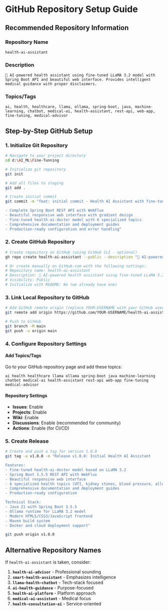 # GitHub Repository Setup Guide

## Recommended Repository Information

### Repository Name
```
health-ai-assistant
```

### Description
```
🏥 AI-powered health assistant using fine-tuned LLaMA 3.2 model with Spring Boot API and beautiful web interface. Provides intelligent medical guidance with proper disclaimers.
```

### Topics/Tags
```
ai, health, healthcare, llama, ollama, spring-boot, java, machine-learning, chatbot, medical-ai, health-assistant, rest-api, web-app, fine-tuning, medical-advisor
```

## Step-by-Step GitHub Setup

### 1. Initialize Git Repository
```bash
# Navigate to your project directory
cd d:\AI_ML\Fine-Tunning

# Initialize git repository
git init

# Add all files to staging
git add .

# Create initial commit
git commit -m "feat: initial commit - Health AI Assistant with fine-tuned LLaMA 3.2 model

- Complete Spring Boot REST API with WebFlux
- Beautiful responsive web interface with gradient design
- Fine-tuned health-ai-doctor model with 6 specialized topics
- Comprehensive documentation and deployment guides
- Production-ready configuration and error handling"
```

### 2. Create GitHub Repository
```bash
# Create repository on GitHub (using GitHub CLI - optional)
gh repo create health-ai-assistant --public --description "🏥 AI-powered health assistant using fine-tuned LLaMA 3.2 model with Spring Boot API and beautiful web interface"

# Or create manually on GitHub.com with the following settings:
# Repository name: health-ai-assistant
# Description: 🏥 AI-powered health assistant using fine-tuned LLaMA 3.2 model with Spring Boot API and beautiful web interface
# Visibility: Public
# Initialize with README: No (we already have one)
```

### 3. Link Local Repository to GitHub
```bash
# Add GitHub remote origin (replace YOUR-USERNAME with your GitHub username)
git remote add origin https://github.com/YOUR-USERNAME/health-ai-assistant.git

# Push to GitHub
git branch -M main
git push -u origin main
```

### 4. Configure Repository Settings

#### Add Topics/Tags
Go to your GitHub repository page and add these topics:
```
ai health healthcare llama ollama spring-boot java machine-learning chatbot medical-ai health-assistant rest-api web-app fine-tuning medical-advisor
```

#### Repository Settings
- **Issues**: Enable
- **Projects**: Enable  
- **Wiki**: Enable
- **Discussions**: Enable (recommended for community)
- **Actions**: Enable (for CI/CD)

### 5. Create Release
```bash
# Create and push a tag for version 1.0.0
git tag -a v1.0.0 -m "Release v1.0.0: Initial Health AI Assistant

Features:
- Fine-tuned health-ai-doctor model based on LLaMA 3.2
- Spring Boot 3.5.5 REST API with WebFlux
- Beautiful responsive web interface
- 6 specialized health topics (UTI, kidney stones, blood pressure, allergies, sleep, fever)
- Comprehensive documentation and deployment guides
- Production-ready configuration

Technical Stack:
- Java 21 with Spring Boot 3.5.5
- Ollama runtime for LLaMA 3.2 model
- Modern HTML5/CSS3/JavaScript frontend
- Maven build system
- Docker and cloud deployment support"

git push origin v1.0.0
```

## Alternative Repository Names

If `health-ai-assistant` is taken, consider:

1. **`health-ai-advisor`** - Professional sounding
2. **`smart-health-assistant`** - Emphasizes intelligence
3. **`llama-health-chatbot`** - Tech-stack focused
4. **`ai-health-guidance`** - Purpose-focused
5. **`health-ai-platform`** - Platform approach
6. **`medical-ai-assistant`** - Medical focus
7. **`health-consultation-ai`** - Service-oriented
